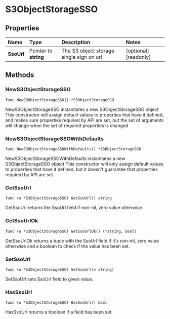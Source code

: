 # S3ObjectStorageSSO

## Properties

| Name | Type | Description | Notes |
| :--- | :--- | :--- | :--- |
| **SsoUrl** | Pointer to **string** | The S3 object storage single sign on url | \[optional\] \[readonly\] |

## Methods

### NewS3ObjectStorageSSO

`func NewS3ObjectStorageSSO() *S3ObjectStorageSSO`

NewS3ObjectStorageSSO instantiates a new S3ObjectStorageSSO object This constructor will assign default values to properties that have it defined, and makes sure properties required by API are set, but the set of arguments will change when the set of required properties is changed

### NewS3ObjectStorageSSOWithDefaults

`func NewS3ObjectStorageSSOWithDefaults() *S3ObjectStorageSSO`

NewS3ObjectStorageSSOWithDefaults instantiates a new S3ObjectStorageSSO object This constructor will only assign default values to properties that have it defined, but it doesn't guarantee that properties required by API are set

### GetSsoUrl

`func (o *S3ObjectStorageSSO) GetSsoUrl() string`

GetSsoUrl returns the SsoUrl field if non-nil, zero value otherwise.

### GetSsoUrlOk

`func (o *S3ObjectStorageSSO) GetSsoUrlOk() (*string, bool)`

GetSsoUrlOk returns a tuple with the SsoUrl field if it's non-nil, zero value otherwise and a boolean to check if the value has been set.

### SetSsoUrl

`func (o *S3ObjectStorageSSO) SetSsoUrl(v string)`

SetSsoUrl sets SsoUrl field to given value.

### HasSsoUrl

`func (o *S3ObjectStorageSSO) HasSsoUrl() bool`

HasSsoUrl returns a boolean if a field has been set.


